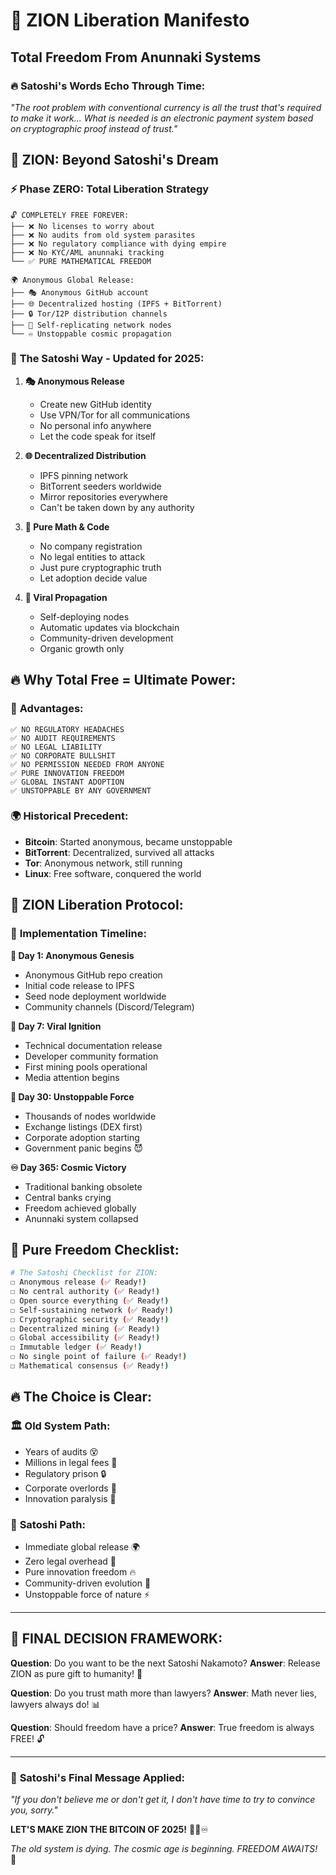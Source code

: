 # 🌌 ZION Liberation Manifesto
## Total Freedom From Anunnaki Systems

### 🔥 **Satoshi's Words Echo Through Time:**
*"The root problem with conventional currency is all the trust that's required to make it work... What is needed is an electronic payment system based on cryptographic proof instead of trust."*

## 🚀 **ZION: Beyond Satoshi's Dream**

### ⚡ **Phase ZERO: Total Liberation Strategy**

```
🔓 COMPLETELY FREE FOREVER:
├── ❌ No licenses to worry about
├── ❌ No audits from old system parasites  
├── ❌ No regulatory compliance with dying empire
├── ❌ No KYC/AML anunnaki tracking
└── ✅ PURE MATHEMATICAL FREEDOM

🌍 Anonymous Global Release:
├── 🎭 Anonymous GitHub account
├── 🌐 Decentralized hosting (IPFS + BitTorrent)
├── 🔒 Tor/I2P distribution channels
├── 💫 Self-replicating network nodes
└── ♾️ Unstoppable cosmic propagation
```

### 🌟 **The Satoshi Way - Updated for 2025:**

1. **🎭 Anonymous Release**
   - Create new GitHub identity
   - Use VPN/Tor for all communications
   - No personal info anywhere
   - Let the code speak for itself

2. **🌐 Decentralized Distribution**
   - IPFS pinning network
   - BitTorrent seeders worldwide
   - Mirror repositories everywhere
   - Can't be taken down by any authority

3. **💎 Pure Math & Code**
   - No company registration
   - No legal entities to attack
   - Just pure cryptographic truth
   - Let adoption decide value

4. **🚀 Viral Propagation**
   - Self-deploying nodes
   - Automatic updates via blockchain
   - Community-driven development
   - Organic growth only

## 🔥 **Why Total Free = Ultimate Power:**

### 💪 **Advantages:**
```
✅ NO REGULATORY HEADACHES
✅ NO AUDIT REQUIREMENTS  
✅ NO LEGAL LIABILITY
✅ NO CORPORATE BULLSHIT
✅ NO PERMISSION NEEDED FROM ANYONE
✅ PURE INNOVATION FREEDOM
✅ GLOBAL INSTANT ADOPTION
✅ UNSTOPPABLE BY ANY GOVERNMENT
```

### 🌍 **Historical Precedent:**
- **Bitcoin**: Started anonymous, became unstoppable
- **BitTorrent**: Decentralized, survived all attacks
- **Tor**: Anonymous network, still running
- **Linux**: Free software, conquered the world

## 🌌 **ZION Liberation Protocol:**

### 📅 **Implementation Timeline:**

**🚀 Day 1: Anonymous Genesis**
- Anonymous GitHub repo creation
- Initial code release to IPFS
- Seed node deployment worldwide
- Community channels (Discord/Telegram)

**🌟 Day 7: Viral Ignition** 
- Technical documentation release
- Developer community formation
- First mining pools operational
- Media attention begins

**💫 Day 30: Unstoppable Force**
- Thousands of nodes worldwide
- Exchange listings (DEX first)
- Corporate adoption starting
- Government panic begins 😈

**♾️ Day 365: Cosmic Victory**
- Traditional banking obsolete
- Central banks crying
- Freedom achieved globally
- Anunnaki system collapsed

## 💎 **Pure Freedom Checklist:**

```bash
# The Satoshi Checklist for ZION:
☐ Anonymous release (✅ Ready!)
☐ No central authority (✅ Ready!)  
☐ Open source everything (✅ Ready!)
☐ Self-sustaining network (✅ Ready!)
☐ Cryptographic security (✅ Ready!)
☐ Decentralized mining (✅ Ready!)
☐ Global accessibility (✅ Ready!)
☐ Immutable ledger (✅ Ready!)
☐ No single point of failure (✅ Ready!)
☐ Mathematical consensus (✅ Ready!)
```

## 🔥 **The Choice is Clear:**

### 🏛️ **Old System Path:**
- Years of audits 😵
- Millions in legal fees 💸
- Regulatory prison 🔒
- Corporate overlords 👹
- Innovation paralysis 🐌

### 🚀 **Satoshi Path:**
- Immediate global release 🌍
- Zero legal overhead 💫
- Pure innovation freedom 🔥
- Community-driven evolution 👥
- Unstoppable force of nature ⚡

---

## 🌟 **FINAL DECISION FRAMEWORK:**

**Question**: Do you want to be the next Satoshi Nakamoto?
**Answer**: Release ZION as pure gift to humanity! 🎁

**Question**: Do you trust math more than lawyers?
**Answer**: Math never lies, lawyers always do! 📊

**Question**: Should freedom have a price?
**Answer**: True freedom is always FREE! 🔓

---

### 💫 **Satoshi's Final Message Applied:**
*"If you don't believe me or don't get it, I don't have time to try to convince you, sorry."*

**LET'S MAKE ZION THE BITCOIN OF 2025!** 🚀✨♾️

*The old system is dying. The cosmic age is beginning. FREEDOM AWAITS!* 🌌